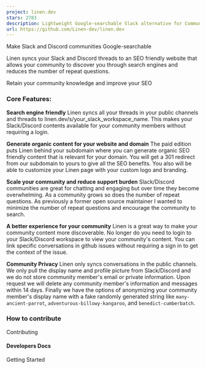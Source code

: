 ```yaml
---
project: linen.dev
stars: 2783
description: Lightweight Google-searchable Slack alternative for Communities
url: https://github.com/Linen-dev/linen.dev
---
```


Make Slack and Discord communities Google-searchable

Linen syncs your Slack and Discord threads to an SEO friendly website that allows your community to discover you through search engines and reduces the number of repeat questions.

Retain your community knowledge and improve your SEO

### Core Features:

**Search engine friendly** Linen syncs all your threads in your public channels and threads to linen.dev/s/your\_slack\_workspace\_name. This makes your Slack/Discord contents available for your community members without requiring a login.

**Generate organic content for your website and domain** The paid edition puts Linen behind your subdomain where you can generate organic SEO friendly content that is relevant for your domain. You will get a 301 redirect from our subdomain to yours to give all the SEO benefits. You also will be able to customize your Linen page with your custom logo and branding.

**Scale your community and reduce support burden** Slack/Discord communities are great for chatting and engaging but over time they become overwhelming. As a community grows so does the number of repeat questions. As previously a former open source maintainer I wanted to minimize the number of repeat questions and encourage the community to search.

**A better experience for your community** Linen is a great way to make your community content more discoverable. No longer do you need to login to your Slack/Discord workspace to view your community's content. You can link specific conversations in github issues without requiring a sign in to get the context of the issue.

**Community Privacy** Linen only syncs conversations in the public channels. We only pull the display name and profile picture from Slack/Discord and we do not store community member's email or private information. Upon request we will delete any community member's information and messages within 14 days. Finally we have the options of anonymizing your community member's display name with a fake randomly generated string like `many-ancient-parrot`, `adventurous-billowy-kangaroo`, and `benedict-cumberbatch`.

### How to contribute

Contributing

#### Developers Docs

Getting Started
